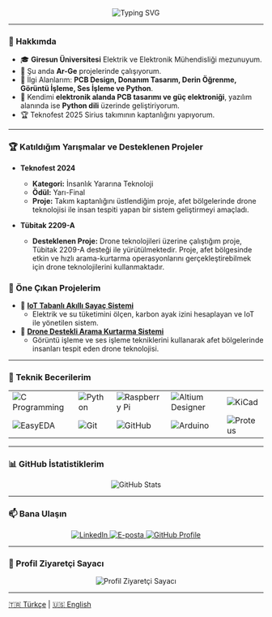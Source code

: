 <div align="center">
  <img src="https://readme-typing-svg.demolab.com?font=Fira+Code&size=22&pause=1000&color=36BCF7&center=true&vCenter=true&width=700&lines=Merhaba%2C+Ben+Tuncer+Baha+Sezerer!;Elektrik+ve+Elektronik+Mühendisiyim!;Teknoloji+ve+Ar-Ge+Tutkunuyum!" alt="Typing SVG" />
</div>

---

### 🌟 Hakkımda
- 🎓 **Giresun Üniversitesi** Elektrik ve Elektronik Mühendisliği mezunuyum.  
- 🔭 Şu anda **Ar-Ge** projelerinde çalışıyorum.  
- 🚀 İlgi Alanlarım: **PCB Design, Donanım Tasarım, Derin Öğrenme, Görüntü İşleme, Ses İşleme ve Python**.  
- 🌱 Kendimi **elektronik alanda PCB tasarımı ve güç elektroniği**, yazılım alanında ise **Python dili** üzerinde geliştiriyorum.  
- 🏆 Teknofest 2025 Sirius takımının kaptanlığını yapıyorum. 

---
### 🏆 Katıldığım Yarışmalar ve Desteklenen Projeler
- **Teknofest 2024**  
  - **Kategori:** İnsanlık Yararına Teknoloji  
  - **Ödül:** Yarı-Final  
  - **Proje:** Takım kaptanlığını üstlendiğim proje, afet bölgelerinde drone teknolojisi ile insan tespiti yapan bir sistem geliştirmeyi amaçladı.
  
- **Tübitak 2209-A**  
  - **Desteklenen Proje:** Drone teknolojileri üzerine çalıştığım proje, Tübitak 2209-A desteği ile yürütülmektedir. Proje, afet bölgesinde etkin ve hızlı arama-kurtarma operasyonlarını gerçekleştirebilmek için drone teknolojilerini kullanmaktadır.


### 🚀 Öne Çıkan Projelerim
- 🌟 [**IoT Tabanlı Akıllı Sayaç Sistemi**](#)  
  - Elektrik ve su tüketimini ölçen, karbon ayak izini hesaplayan ve IoT ile yönetilen sistem.  
- 🚁 [**Drone Destekli Arama Kurtarma Sistemi**](#)  
  - Görüntü işleme ve ses işleme tekniklerini kullanarak afet bölgelerinde insanları tespit eden drone teknolojisi.  

---

### 🚀 Teknik Becerilerim
<div align="center">
  <table>
    <tr>
      <td><img src="https://img.shields.io/badge/C%20Programlama-%2300599C.svg?style=for-the-badge&logo=c&logoColor=white" alt="C Programming"></td>
      <td><img src="https://img.shields.io/badge/Python-%233776AB.svg?style=for-the-badge&logo=python&logoColor=white" alt="Python"></td>
      <td><img src="https://img.shields.io/badge/Raspberry%20Pi-%23C51A4A.svg?style=for-the-badge&logo=raspberry-pi&logoColor=white" alt="Raspberry Pi"></td>
      <td><img src="https://img.shields.io/badge/Altium%20Designer-%23A5915F.svg?style=for-the-badge&logo=altium-designer&logoColor=white" alt="Altium Designer"></td>
      <td><img src="https://img.shields.io/badge/KiCad-%23005E9E.svg?style=for-the-badge&logo=kicad&logoColor=white" alt="KiCad"></td>
    </tr>
    <tr>
      <td><img src="https://img.shields.io/badge/EasyEDA-%23059A96.svg?style=for-the-badge&logo=easyeda&logoColor=white" alt="EasyEDA"></td>
      <td><img src="https://img.shields.io/badge/Git-%23F05033.svg?style=for-the-badge&logo=git&logoColor=white" alt="Git"></td>
      <td><img src="https://img.shields.io/badge/GitHub-%23181717.svg?style=for-the-badge&logo=github&logoColor=white" alt="GitHub"></td>
      <td><img src="https://img.shields.io/badge/Arduino-%2300979D.svg?style=for-the-badge&logo=arduino&logoColor=white" alt="Arduino"></td>
      <td><img src="https://img.shields.io/badge/Proteus-%234A90E2.svg?style=for-the-badge&logo=proteus&logoColor=white" alt="Proteus"></td>
    </tr>
  </table>
</div>

---

### 📊 GitHub İstatistiklerim
<div align="center">
  <img src="https://github-readme-stats.vercel.app/api?username=tuncerbahasezerer&show_icons=true&theme=radical" alt="GitHub Stats" />
</div>

---

### 📫 Bana Ulaşın
<div align="center">
  <a href="https://linkedin.com/in/tuncersezerer">
    <img src="https://img.shields.io/badge/LinkedIn-%230077B5.svg?style=for-the-badge&logo=linkedin&logoColor=white" alt="LinkedIn">
  </a>
  <a href="mailto:tuncersezerer@example.com">
    <img src="https://img.shields.io/badge/E--Posta-%23D14836.svg?style=for-the-badge&logo=gmail&logoColor=white" alt="E-posta">
  </a>
  <a href="https://github.com/tuncerbahasezerer">
    <img src="https://img.shields.io/badge/GitHub-Profile-%23181717.svg?style=for-the-badge&logo=github&logoColor=white" alt="GitHub Profile">
  </a>
</div>

---

### 👀 Profil Ziyaretçi Sayacı
<div align="center">
  <img src="https://komarev.com/ghpvc/?username=tuncersezerer&color=brightgreen&style=flat-square" alt="Profil Ziyaretçi Sayacı" />
</div>

---

[🇹🇷 Türkçe](#) | [🇺🇸 English](#)
